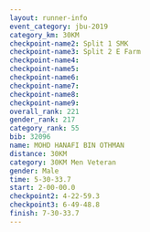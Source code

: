 ```yaml
---
layout: runner-info 
event_category: jbu-2019 
category_km: 30KM 
checkpoint-name2: Split 1 SMK 
checkpoint-name3: Split 2 E Farm 
checkpoint-name4: 
checkpoint-name5: 
checkpoint-name6: 
checkpoint-name7: 
checkpoint-name8: 
checkpoint-name9: 
overall_rank: 221
gender_rank: 217
category_rank: 55
bib: 32096
name: MOHD HANAFI BIN OTHMAN
distance: 30KM
category: 30KM Men Veteran
gender: Male
time: 5-30-33.7
start: 2-00-00.0
checkpoint2: 4-22-59.3
checkpoint3: 6-49-48.8
finish: 7-30-33.7
---
```

